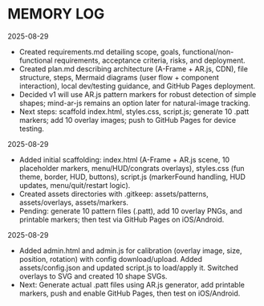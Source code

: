 # MEMORY LOG

2025-08-29
- Created requirements.md detailing scope, goals, functional/non-functional requirements, acceptance criteria, risks, and deployment.
- Created plan.md describing architecture (A-Frame + AR.js, CDN), file structure, steps, Mermaid diagrams (user flow + component interaction), local dev/testing guidance, and GitHub Pages deployment.
- Decided v1 will use AR.js pattern markers for robust detection of simple shapes; mind-ar-js remains an option later for natural-image tracking.
- Next steps: scaffold index.html, styles.css, script.js; generate 10 .patt markers; add 10 overlay images; push to GitHub Pages for device testing.

2025-08-29
- Added initial scaffolding: index.html (A-Frame + AR.js scene, 10 placeholder markers, menu/HUD/congrats overlays), styles.css (fun theme, border, HUD, buttons), script.js (markerFound handling, HUD updates, menu/quit/restart logic).
- Created assets directories with .gitkeep: assets/patterns, assets/overlays, assets/markers.
- Pending: generate 10 pattern files (.patt), add 10 overlay PNGs, and printable markers; then test via GitHub Pages on iOS/Android.

2025-08-29
- Added admin.html and admin.js for calibration (overlay image, size, position, rotation) with config download/upload. Added assets/config.json and updated script.js to load/apply it. Switched overlays to SVG and created 10 shape SVGs.
- Next: Generate actual .patt files using AR.js generator, add printable markers, push and enable GitHub Pages, then test on iOS/Android.


